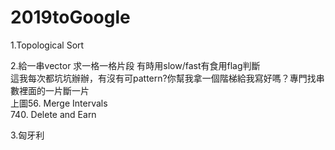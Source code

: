 # 2019toGoogle
1.Topological Sort

2.給一串vector 求一格一格片段 有時用slow/fast有食用flag判斷  
這我每次都坑坑辦辦，有沒有可pattern?你幫我拿一個階梯給我寫好嗎？專門找串數裡面的一片斷一片  
上圖56. Merge Intervals  
740. Delete and Earn  

3.匈牙利
